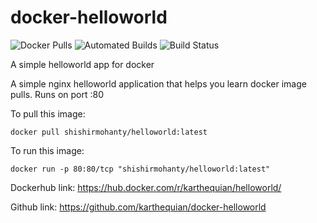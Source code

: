 # docker-helloworld

![Docker Pulls](https://img.shields.io/docker/pulls/karthequian/helloworld.svg) ![Automated Builds](https://img.shields.io/docker/automated/karthequian/helloworld.svg) ![Build Status](https://img.shields.io/docker/build/karthequian/helloworld.svg )

A simple helloworld app for docker

A simple nginx helloworld application that helps you learn docker image pulls. Runs on port :80

To pull this image:
```
docker pull shishirmohanty/helloworld:latest
```

To run this image:
```
docker run -p 80:80/tcp "shishirmohanty/helloworld:latest"
```

Dockerhub link: https://hub.docker.com/r/karthequian/helloworld/

Github link: https://github.com/karthequian/docker-helloworld
